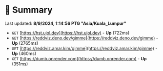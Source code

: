 # 📖 Summary
Last updated: **8/9/2024, 1:14:56 PTG "Asia/Kuala_Lumpur"**

- `GET` [https://hst.ujol.dev](https://hst.ujol.dev) - **Up** (722ms)
- `GET` [https://reddviz.deno.dev/gimme](https://reddviz.deno.dev/gimme) - **Up** (2765ms)
- `GET` [https://reddviz.amar.kim/gimme](https://reddviz.amar.kim/gimme) - **Up** (460ms)
- `GET` [https://dumb.onrender.com](https://dumb.onrender.com) - **Up** (351ms)
